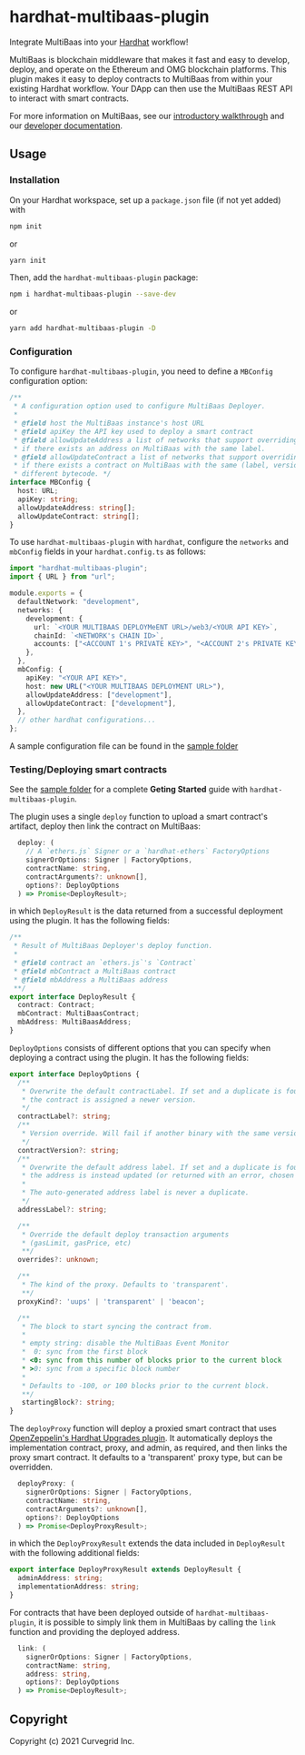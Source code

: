 # hardhat-multibaas-plugin

Integrate MultiBaas into your [Hardhat](https://hardhat.org/getting-started/) workflow!

MultiBaas is blockchain middleware that makes it fast and easy to develop, deploy, and operate on the Ethereum and OMG blockchain platforms. This plugin makes it easy to deploy contracts to MultiBaas from within your existing Hardhat workflow. Your DApp can then use the MultiBaas REST API to interact with smart contracts.

For more information on MultiBaas, see our [introductory walkthrough](https://www.curvegrid.com/blog/2020-04-06-multibaas-intro/) and our [developer documentation](https://www.curvegrid.com/docs/).

## Usage

### Installation

On your Hardhat workspace, set up a `package.json` file (if not yet added) with

```bash
npm init
```

or

```bash
yarn init
```

Then, add the `hardhat-multibaas-plugin` package:

```bash
npm i hardhat-multibaas-plugin --save-dev
```

or

```bash
yarn add hardhat-multibaas-plugin -D
```

### Configuration

To configure `hardhat-multibaas-plugin`, you need to define a `MBConfig` configuration option:

```typescript
/**
 * A configuration option used to configure MultiBaas Deployer.
 *
 * @field host the MultiBaas instance's host URL
 * @field apiKey the API key used to deploy a smart contract
 * @field allowUpdateAddress a list of networks that support overriding an address
 * if there exists an address on MultiBaas with the same label.
 * @field allowUpdateContract a list of networks that support overriding a contract
 * if there exists a contract on MultiBaas with the same (label, version) but
 * different bytecode. */
interface MBConfig {
  host: URL;
  apiKey: string;
  allowUpdateAddress: string[];
  allowUpdateContract: string[];
}
```

To use `hardhat-multibaas-plugin` with `hardhat`, configure the `networks` and `mbConfig` fields in your `hardhat.config.ts` as follows:

```typescript
import "hardhat-multibaas-plugin";
import { URL } from "url";

module.exports = {
  defaultNetwork: "development",
  networks: {
    development: {
      url: `<YOUR MULTIBAAS DEPLOYMeENT URL>/web3/<YOUR API KEY>`,
      chainId: `<NETWORK's CHAIN ID>`,
      accounts: ["<ACCOUNT 1's PRIVATE KEY>", "<ACCOUNT 2's PRIVATE KEY>"],
    },
  },
  mbConfig: {
    apiKey: "<YOUR API KEY>",
    host: new URL("<YOUR MULTIBAAS DEPLOYMENT URL>"),
    allowUpdateAddress: ["development"],
    allowUpdateContract: ["development"],
  },
  // other hardhat configurations...
};
```

A sample configuration file can be found in the [sample folder](./sample/hardhat.config.ts)

### Testing/Deploying smart contracts

See the [sample folder](./sample) for a complete **Geting Started** guide with `hardhat-multibaas-plugin`.

The plugin uses a single `deploy` function to upload a smart contract's artifact, deploy then link the contract on MultiBaas:

```typescript
  deploy: (
    // A `ethers.js` Signer or a `hardhat-ethers` FactoryOptions
    signerOrOptions: Signer | FactoryOptions,
    contractName: string,
    contractArguments?: unknown[],
    options?: DeployOptions
  ) => Promise<DeployResult>;
```

in which `DeployResult` is the data returned from a successful deployment using the plugin. It has the following fields:

```typescript
/**
 * Result of MultiBaas Deployer's deploy function.
 *
 * @field contract an `ethers.js`'s `Contract`
 * @field mbContract a MultiBaas contract
 * @field mbAddress a MultiBaas address
 **/
export interface DeployResult {
  contract: Contract;
  mbContract: MultiBaasContract;
  mbAddress: MultiBaasAddress;
}
```

`DeployOptions` consists of different options that you can specify when deploying a contract using the plugin. It has the following fields:

```typescript
export interface DeployOptions {
  /**
   * Overwrite the default contractLabel. If set and a duplicate is found,
   * the contract is assigned a newer version.
   */
  contractLabel?: string;
  /**
   * Version override. Will fail if another binary with the same version is found.
   */
  contractVersion?: string;
  /**
   * Overwrite the default address label. If set and a duplicate is found,
   * the address is instead updated (or returned with an error, chosen by global setting `allowUpdateAddress`).
   *
   * The auto-generated address label is never a duplicate.
   */
  addressLabel?: string;

  /**
   * Override the default deploy transaction arguments
   * (gasLimit, gasPrice, etc)
   **/
  overrides?: unknown;

  /**
   * The kind of the proxy. Defaults to 'transparent'.
   **/
  proxyKind?: 'uups' | 'transparent' | 'beacon';

  /**
   * The block to start syncing the contract from.
   * 
   * empty string: disable the MultiBaas Event Monitor
   *  0: sync from the first block
   * <0: sync from this number of blocks prior to the current block
   * >0: sync from a specific block number
   * 
   * Defaults to -100, or 100 blocks prior to the current block.
   **/
   startingBlock?: string;
}
```

The `deployProxy` function will deploy a proxied smart contract that uses [OpenZeppelin's Hardhat Upgrades plugin](https://docs.openzeppelin.com/upgrades-plugins/1.x/hardhat-upgrades). It automatically deploys the implementation contract, proxy, and admin, as required, and then links the proxy smart contract. It defaults to a 'transparent' proxy type, but can be overridden.

```typescript
  deployProxy: (
    signerOrOptions: Signer | FactoryOptions,
    contractName: string,
    contractArguments?: unknown[],
    options?: DeployOptions
  ) => Promise<DeployProxyResult>;
```

in which the `DeployProxyResult` extends the data included in `DeployResult` with the following additional fields:

```typescript
export interface DeployProxyResult extends DeployResult {
  adminAddress: string;
  implementationAddress: string;
}
```

For contracts that have been deployed outside of `hardhat-multibaas-plugin`, it is possible to simply link them in MultiBaas by calling the `link` function and providing the deployed address.

```typescript
  link: (
    signerOrOptions: Signer | FactoryOptions,
    contractName: string,
    address: string,
    options?: DeployOptions
  ) => Promise<DeployResult>;
```

## Copyright

Copyright (c) 2021 Curvegrid Inc.
